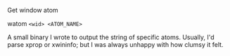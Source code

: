 Get window atom

watom `<wid> <ATOM_NAME>`

A small binary I wrote to output the string of specific atoms. Usually, I'd parse xprop or xwininfo; but I was always unhappy with how clumsy it felt. 
